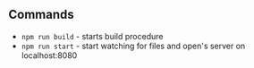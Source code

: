 ## Commands

- `npm run build` - starts build procedure
- `npm run start` - start watching for files and open's server on localhost:8080
